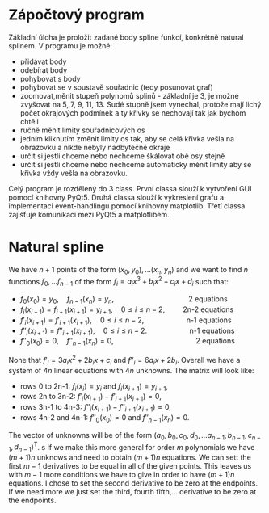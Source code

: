 # Zápočtový program 

Základní úloha je proložit zadané body spline funkcí, konkrétně natural splinem. V programu je možné:
- přidávat body
- odebírat body
- pohybovat s body
- pohybovat se v soustavě souřadnic (tedy posunovat graf)
- zoomovat,měnit stupeň polynomů splinů - základní je 3, je možné zvyšovat na 5, 7, 9, 11, 13. Sudé stupně jsem vynechal, protože mají lichý počet okrajových podmínek a ty křivky se nechovají tak jak bychom chtěli
- ručně měnit limity souřadnicových os
- jedním kliknutím změnit limity os tak, aby se celá křivka vešla na obrazovku a nikde nebyly nadbytečné okraje
- určit si jestli chceme nebo nechceme škálovat obě osy stejně
- určit si jestli chceme nebo nechceme automaticky měnit limity aby se křivka vždy vešla na obrazovku.

Celý program je rozdělený do 3 class. První classa slouží k vytvoření GUI pomocí knihovny PyQt5. Druhá classa slouží k vykreslení grafu a implementaci event-handlingu pomocí knihovny matplotlib. Třetí classa zajišťuje komunikaci mezi PyQt5 a matplotlibem.  

# Natural spline

We have $n+1$ points of the form $(x_0, y_0), \dots (x_n, y_n)$ and we want to find $n$ functions $f_0, \dots f_{n-1}$ of the form $f_i = a_ix^3 + b_ix^2 + c_ix + d_i$ such that:
- $f_0(x_0) = y_0, \quad f_{n-1}(x_n) = y_n, \qquad \qquad \qquad \qquad \quad$ 2 equations
- $f_i(x_{i+1}) = f_{i+1}(x_{i+1}) = y_{i+1}, \quad 0 \leq i \leq n-2, \qquad$ 2n-2 equations
- $f'_ i(x_{i+1}) = f'_ {i+1}(x_{i+1}), \quad 0 \leq i \leq n-2, \qquad \qquad \quad$  n-1 equations
- $f''_ i(x_{i+1}) = f''_ {i+1}(x_{i+1}), \quad 0 \leq i \leq n-2. \qquad \qquad \quad$ n-1 equations
- $f''_ 0(x_0) = 0, \quad f''_ {n-1}(x_n) = 0, \qquad \qquad \qquad \qquad \qquad$ 2 equations

None that $f'_ i = 3a_ix^2 + 2b_ix + c_i$ and $f''_ i = 6a_ix + 2b_i$.
Overall we have a system of $4n$ linear equations with $4n$ unknowns. The matrix will look like:
- rows 0 to 2n-1: $f_i(x_i) = y_i$ and $f_i(x_{i+1}) = y_{i+1}$,
- rows 2n to 3n-2: $f'_ i(x_{i+1}) - f'_ {i+1}(x_{i+1}) = 0$,
- rows 3n-1 to 4n-3: $f''_ i(x_{i+1}) - f''_ {i+1}(x_{i+1}) = 0$,
- rows 4n-2 and 4n-1: $f''_ 0(x_0) = 0$ and $f''_ {n-1}(x_n) = 0$.

The vector of unknowns will be of the form $(a_0, b_0, c_0, d_0,\dots a_{n-1}, b_{n-1}, c_{n-1}, d_{n-1})^\text{T}$.
s
If we make this more general for order $m$ polynomials we have $(m+1)n$ unknows and need to obtain $(m+1)n$ equations. We can sett the first $m-1$ derivatives to be equal in all of the given points. This leaves us with $m-1$ more conditions we have to give in order to have $(m+1)n$ equations. I chose to set the second derivative to be zero at the endpoints. If we need more we just set the third, fourth fifth,... derivative to be zero at the endpoints.

